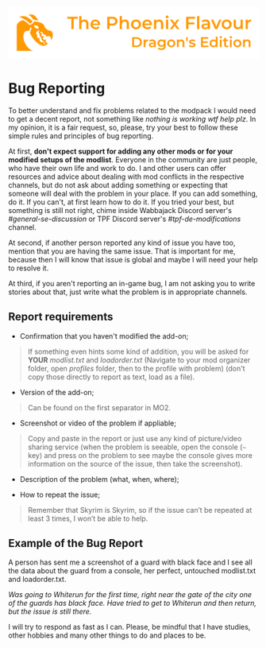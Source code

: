 ![image](images/Banner.webp)

# Bug Reporting

To better understand and fix problems related to the modpack I would need to get a decent report, not something like *nothing is working wtf help plz*. 
In my opinion, it is a fair request, so, please, try your best to follow these simple rules and principles of bug reporting.

At first, **don't expect support for adding any other mods or for your modified setups of the modlist**. Everyone in the community are just people, 
who have their own life and work to do. I and other users can offer resources and advice about dealing with mod conflicts in the respective channels, 
but do not ask about adding something or expecting that someone will deal with the problem in your place. If you can add something, do it. 
If you can't, at first learn how to do it. If you tried your best, but something is still not right, chime inside Wabbajack Discord server's _#general-se-discussion_ or 
TPF Discord server's _#tpf-de-modifications_ channel.

At second, if another person reported any kind of issue you have too, mention that you are having the same issue.
That is important for me, because then I will know that issue is global and maybe I will need your help to resolve it. 

At third, if you aren't reporting an in-game bug, I am not asking you to write stories about that, just write what the problem is in appropriate channels. 

## Report requirements

*   Confirmation that you haven't modified the add-on;
    
>   If something even hints some kind of addition, you will be asked for **YOUR** *modlist.txt* and *loadorder.txt* (Navigate to your mod organizer folder, 
    open *profiles* folder, then to the profile with problem) (don't copy those directly to report as text, load as a file).

*   Version of the add-on;

>   Can be found on the first separator in MO2.  

*   Screenshot or video of the problem if appliable;
   
>   Copy and paste in the report or just use any kind of picture/video sharing service (when the problem is seeable, open the console (`~` key) and press on the
    problem to see maybe the console gives more information on the source of the issue, then take the screenshot).

*   Description of the problem (what, when, where);

*   How to repeat the issue;
    
>   Remember that Skyrim is Skyrim, so if the issue can’t be repeated at least 3 times, I won’t be able to help.

## Example of the Bug Report

A person has sent me a screenshot of a guard with black face and I
see all the data about the guard from a console, her perfect, untouched
modlist.txt and loadorder.txt.

_Was going to Whiterun for the first time, right near the gate of the
city one of the guards has black face. Have tried to get to Whiterun
and then return, but the issue is still there._

I will try to respond as fast as I can. Please, be mindful that I have
studies, other hobbies and many other things to do and places to be.

